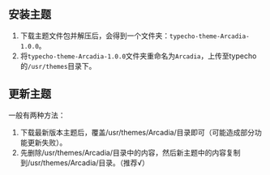 ## 安装主题


1. 下载主题文件包并解压后，会得到一个文件夹：`typecho-theme-Arcadia-1.0.0`。
2. 将`typecho-theme-Arcadia-1.0.0`文件夹重命名为`Arcadia`，上传至typecho的`/usr/themes`目录下。

## 更新主题

一般有两种方法：

1. 下载最新版本主题后，覆盖/usr/themes/Arcadia/目录即可（可能造成部分功能更新失败）。
2. 先删除/usr/themes/Arcadia/目录中的内容，然后新主题中的内容复制到/usr/themes/Arcadia/目录。（推荐√）


